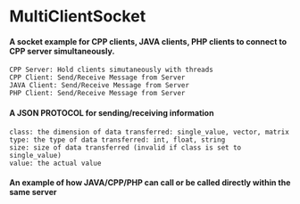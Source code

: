 # MultiClientSocket 

#### A socket example for CPP clients, JAVA clients, PHP clients to connect to CPP server simultaneously. 

	CPP Server: Hold clients simutaneously with threads
	CPP Client: Send/Receive Message from Server
	JAVA Client: Send/Receive Message from Server 
	PHP Client: Send/Receive Message from Server

#### A JSON PROTOCOL for sending/receiving information
	
	class: the dimension of data transferred: single_value, vector, matrix
	type: the type of data transferred: int, float, string
	size: size of data transferred (invalid if class is set to single_value)
	value: the actual value

#### An example of how JAVA/CPP/PHP can call or be called directly within the same server
